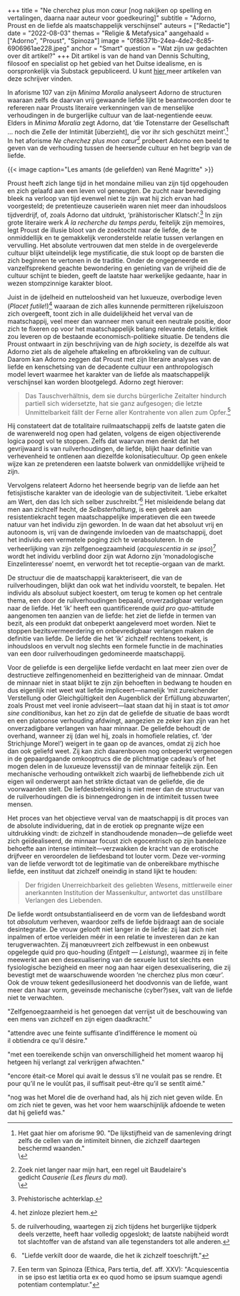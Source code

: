+++
title = "Ne cherchez plus mon cœur [nog nakijken op spelling en vertalingen, daarna naar auteur voor goedkeuring]"
subtitle = "Adorno, Proust en de liefde als maatschappelijk verschijnsel"
auteurs = ["Redactie"]
date = "2022-08-03"
themas = "Religie & Metafysica"
aangehaald = ["Adorno", "Proust", "Spinoza"]
image = "0f86371b-24ea-4de2-8c85-6906961ae228.jpeg"
anchor = "Smart"
question = "Wat zijn uw gedachten over dit artikel?"
+++
Dit artikel is van de hand van Dennis Schulting, filosoof en specialist op het gebied van het Duitse idealisme, en is oorspronkelijk via Substack gepubliceerd. U kunt [hier ](https://kritik.substack.com/)meer artikelen van deze schrijver vinden.



In aforisme 107 van zijn *Minima Moralia* analyseert Adorno de structuren waaraan zelfs de daarvan vrij gewaande liefde lijkt te beantwoorden door te refereren naar Prousts literaire verkenningen van de menselijke verhoudingen in de burgerlijke cultuur van de laat-negentiende eeuw. Elders in *Minima Moralia* zegt Adorno, dat ‘die Totenstarre der Gesellschaft … noch die Zelle der Intimität \[überzieht], die vor ihr sich geschützt meint’.[^1] In het aforisme *Ne cherchez plus mon cœur[^2]* probeert Adorno een beeld te geven van de verhouding tussen de heersende cultuur en het begrip van de liefde.

{{< image caption="Les amants (de geliefden) van René Magritte" >}}

Proust heeft zich lange tijd in het mondaine milieu van zijn tijd opgehouden en zich gelaafd aan een leven vol geneugten. De zucht naar bevrediging bleek na verloop van tijd evenwel niet te zijn wat hij zich ervan had voorgesteld; de pretentieuze causerieën waren niet meer dan inhoudsloos tijdverdrijf, of, zoals Adorno dat uitdrukt, ‘prähistorischer Klatsch’.[^3] In zijn grote literaire werk *À la recherche du temps perdu*, feitelijk zijn memoires, legt Proust de illusie bloot van de zoektocht naar de liefde, de te onmiddellijk en te gemakkelijk veronderstelde relatie tussen verlangen en vervulling. Het absolute vertrouwen dat men stelde in de overgeleverde cultuur blijkt uiteindelijk lege mystificatie, die stuk loopt op de barsten die zich beginnen te vertonen in de traditie. Onder de ongegeneerde en vanzelfsprekend geachte bewondering en genieting van de vrijheid die de cultuur schijnt te bieden, geeft de laatste haar werkelijke gedaante, haar in wezen stompzinnige karakter bloot.

Juist in de ijdelheid en nutteloosheid van het luxueuze, overbodige leven (*Placet futile*!)[^4] waaraan de zich alles kunnende permitteren rijkeluiszoon zich overgeeft, toont zich in alle duidelijkheid het verval van de maatschappij, veel meer dan wanneer men vanuit een neutrale positie, door zich te fixeren op voor het maatschappelijk belang relevante details, kritiek zou leveren op de bestaande economisch-politieke situatie. De tendens die Proust ontwaart in zijn beschrijving van de *high society*, is dezelfde als wat Adorno ziet als de algehele aftakeling en afbrokkeling van de cultuur. Daarom kan Adorno zeggen dat Proust met zijn literaire analyses van de liefde en kenschetsing van de decadente cultuur een anthropologisch model levert waarmee het karakter van de liefde als maatschappelijk verschijnsel kan worden blootgelegd. Adorno zegt hierover:

> Das Tauschverhältnis, dem sie durchs bürgerliche Zeitalter hindurch partiell sich widersetzte, hat sie ganz aufgesogen; die letzte Unmittelbarkeit fällt der Ferne aller Kontrahente von allen zum Opfer.[^5]

Hij constateert dat de totalitaire ruilmaatschappij zelfs de laatste gaten die de warenwereld nog open had gelaten, volgens de eigen objectiverende logica poogt vol te stoppen. Zelfs dat waarvan men denkt dat het gevrijwaard is van ruilverhoudingen, de liefde, blijkt haar definitie van verhevenheid te ontlenen aan diezelfde kolonisatiecultuur. Op geen enkele wijze kan ze pretenderen een laatste bolwerk van onmiddellijke vrijheid te zijn.

Vervolgens relateert Adorno het heersende begrip van de liefde aan het fetisjistische karakter van de ideologie van de subjectiviteit. ‘Liebe erkaltet am Wert, den das Ich sich selber zuschreibt.’[^6] Het misleidende belang dat men aan zichzelf hecht, de *Selbsterhaltung*, is een gebrek aan resistentiekracht tegen maatschappelijke imperatieven die een tweede natuur van het individu zijn geworden. In de waan dat het absoluut vrij en autonoom is, vrij van de dwingende invloeden van de maatschappij, doet het individu een vermetele poging zich te verabsoluteren. In de verheerlijking van zijn zelfgenoegzaamheid (*acquiescentia in se ipso*)[^7] wordt het individu verblind door zijn wat Adorno zijn ‘monadologische Einzelinteresse’ noemt, en verwordt het tot receptie-orgaan van de markt.

De structuur die de maatschappij karakteriseert, die van de ruilverhoudingen, blijkt dan ook wat het individu voorstelt, te bepalen. Het individu als absoluut subject koestert, om terug te komen op het centrale thema, een door de ruilverhoudingen bepaald, onverzadigbaar verlangen naar de liefde. Het ‘ik’ heeft een quantificerende *quid pro quo*-attitude aangenomen ten aanzien van de liefde: het ziet de liefde in termen van bezit, als een produkt dat onbeperkt aangeleverd moet worden. Niet te stoppen bezitsvermeerdering en onbevredigbaar verlangen maken de definitie van liefde. De liefde die het ‘ik’ zichzelf rechtens toekent, is inhoudsloos en vervult nog slechts een formele functie in de machinaties van een door ruilverhoudingen gedomineerde maatschappij.

Voor de geliefde is een dergelijke liefde verdacht en laat meer zien over de destructieve zelfingenomenheid en bezitterigheid van de minnaar. Omdat de minnaar niet in staat blijkt te zijn zijn behoeften in bedwang te houden en dus eigenlijk niet weet wat liefde impliceert—namelijk ‘mit zureichender Verstellung oder Gleichgültigkeit den Augenblick der Erfüllung abzuwarten’, zoals Proust met veel ironie adviseert—laat staan dat hij in staat is tot *amor sine conditionibus*, kan het zo zijn dat de geliefde de situatie de baas wordt en een platoonse verhouding afdwingt, aangezien ze zeker kan zijn van het onverzadigbare verlangen van haar minnaar. De geliefde behoudt de overhand, wanneer zij (dan wel hij, zoals in homofiele relaties, cf. ‘der Strichjunge Morel’) weigert in te gaan op de avances, omdat zij zich hoe dan ook geliefd weet. Zij kan zich daarenboven nog onbeperkt vergenoegen in de gepaardgaande omkooptrucs die de plichtmatige cadeau’s of het mogen delen in de luxueuze levensstijl van de minnaar feitelijk zijn. Een mechanische verhouding ontwikkelt zich waarbij de liefhebbende zich uit eigen wil onderwerpt aan het strikte dictaat van de geliefde, die de voorwaarden stelt. De liefdesbetrekking is niet meer dan de structuur van de ruilverhoudingen die is binnengedrongen in de intimiteit tussen twee mensen.

Het proces van het objectieve verval van de maatschappij is dit proces van de absolute individuering, dat in de erotiek op pregnante wijze een uitdrukking vindt: de zichzelf in standhoudende monaden—de geliefde weet zich geïdealiseerd, de minnaar focust zich egocentrisch op zijn bandeloze behoefte aan intense intimiteit—verzwakken de kracht van de erotische drijfveer en veroordelen de liefdesband tot louter vorm. Deze ver-*vorm*ing van de liefde verwordt tot de legitimatie van de onbereikbare mythische liefde, een instituut dat zichzelf oneindig in stand lijkt te houden:

> Der frigiden Unerreichbarkeit des geliebten Wesens, mittlerweile einer anerkannten Institution der Massenkultur, antwortet das unstillbare Verlangen des Liebenden.

De liefde wordt ontsubstantialiseerd en de vorm van de liefdesband wordt tot *absolutum* verheven, waardoor zelfs de liefde bijdraagt aan de sociale desintegratie. De vrouw gelooft niet langer in de liefde: zij laat zich niet inpalmen of ertoe verleiden méér in een relatie te investeren dan ze kan terugverwachten. Zij manœuvreert zich zelfbewust in een onbewust opgelegde quid pro quo-houding (*Entgelt — Leistung*), waarmee zij in feite meewerkt aan een desexualisering van de sexuele lust tot slechts een fysiologische bezigheid en meer nog aan haar eigen desexualisering, die zij bevestigt met de waarschuwende woorden ‘ne cherchez plus mon cœur’. Ook de vrouw tekent gedesillusioneerd het doodvonnis van de liefde, want meer dan haar vorm, geveinsde mechanische (cyber?)sex, valt van de liefde niet te verwachten.

[^1]: Het gaat hier om aforisme 90. "De lijkstijfheid van de samenleving dringt zelfs de cellen van de intimiteit binnen, die zichzelf daartegen beschermd waanden."\
\
[^2]: Zoek niet langer naar mijn hart, een regel uit Baudelaire's gedicht *Causerie (Les fleurs du mal).*\
\
[^3]: Prehistorische achterklap.

[^4]: het zinloze pleziert hem.

[^5]: de ruilverhouding, waartegen zij zich tijdens het burgerlijke tijdperk deels verzette, heeft haar volledig opgeslokt; de laatste nabijheid wordt tot slachtoffer van de afstand van alle tegenstanders tot alle anderen.

[^6]:  "Liefde verkilt door de waarde, die het ik zichzelf toeschrijft."

[^7]: Een term van Spinoza (Ethica, Pars tertia, def. aff. XXV): "Acquiescentia in se ipso est lætitia orta ex eo quod homo se ipsum suamque agendi potentiam contemplatur."

"Zelfgenoegzaamheid is het genoegen dat verrijst uit de beschouwing van een mens van zichzelf en zijn eigen daadkracht."

[^8]: De originele passage van Proust luidt: 

"attendre avec une feinte suffisante d’indifférence le moment où\
il obtiendra ce qu’il désire." 

"met een toereikende schijn van onverschilligheid het moment waarop hij hetgeen hij verlangt zal verkrijgen afwachten."

[^9]: onvoorwaardelijke liefde.\
\
[^10]: Verwijzing naar een karakter uit het werk van Proust; een jonge violist die een relatie onderhoudt met Baron de Charlus. Een passage uit Prousts werk die de beschreven dynamiek zeer treffend verwoord is de volgende:

"encore était-ce Morel qui avait le dessus s’il ne voulait pas se rendre. Et pour qu’il ne le voulût pas, il suffisait peut-être qu’il se sentît aimé."

"nog was het Morel die de overhand had, als hij zich niet geven wilde. En om zich niet te geven, was het voor hem waarschijnlijk afdoende te weten dat hij geliefd was."

[^11]: De frigide onbereikbaarheid van de aard van de geliefde, onderhand een erkende institutie van de massacultuur, wordt beantwoord door het onstilbare verlangen van de liefhebbende.

[^12]: prijs — dienst.